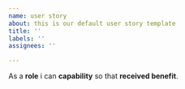 ```yaml
---
name: user story
about: this is our default user story template
title: ''
labels: ''
assignees: ''

---
```


As a **role** i can **capability** so that **received benefit**.
